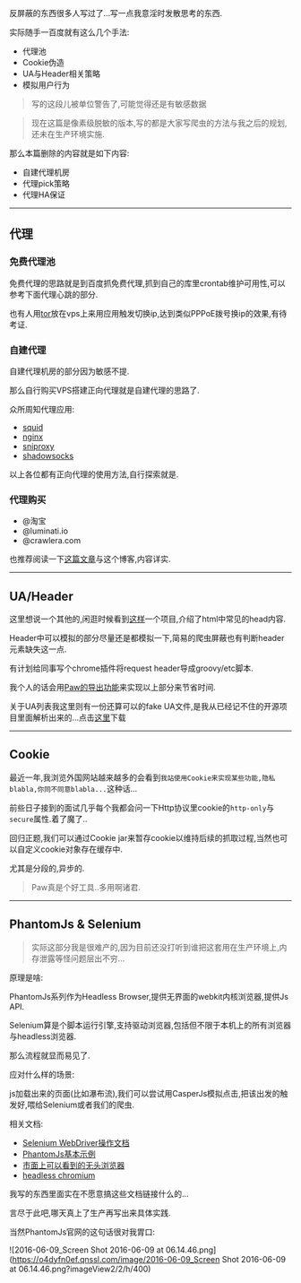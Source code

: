 反屏蔽的东西很多人写过了...写一点我意淫时发散思考的东西.  

实际随手一百度就有这么几个手法: 

- 代理池
- Cookie伪造
- UA与Header相关策略
- 模拟用户行为

> 写的这段儿被单位警告了,可能觉得还是有敏感数据 

> 现在这篇是像素级脱敏的版本,写的都是大家写爬虫的方法与我之后的规划,还未在生产环境实施.   

那么本篇删除的内容就是如下内容: 

- 自建代理机房
- 代理pick策略
- 代理HA保证

- - - - -- 

## 代理 

### 免费代理池 

免费代理的思路就是到百度抓免费代理,抓到自己的库里crontab维护可用性,可以参考下面代理心跳的部分. 

也有人用[tor](http://www.theonionrouter.com/)放在vps上来用应用触发切换ip,达到类似PPPoE拨号换ip的效果,有待考证. 

### 自建代理  

自建代理机房的部分因为敏感不提. 

那么自行购买VPS搭建正向代理就是自建代理的思路了. 

众所周知代理应用: 

- [squid](http://www.squid-cache.org)
- [nginx](https://www.nginx.com) 
- [sniproxy](https://github.com/dlundquist/sniproxy)
- [shadowsocks](https://shadowsocks.org/en/index.html)

以上各位都有正向代理的使用方法,自行探索就是. 

### 代理购买 

- @淘宝
- @luminati.io
- @crawlera.com

<!-- 

使用`rp-pppoe`来进行拨号,使用`squid`进行正向代理.`jetty`做代理暴露服务容器.    

nginx的话配置代理https貌似挺麻烦的..过些日子会着手看一下. 

配好环境变量后做好服务,再写crontab定时看下squid与jetty是否挂掉. 

启动过程中通过读取配置文件虚拟出约定端口上的主机进行代理服务,另外留出端口进行服务调用. 

跑在代理机房机器上的应用暴露着线路拨号,状态查询等必须的服务.  

> 自建代理机房当然是出于安全性.也有着在代理速度方面的考虑.  

国外代理的机房自建难度相当的大,所以采取直接从服务商购买静态ip代理的形式. 


### 代理选取策略 

我休假后的第一个需求貌似就是反屏蔽中心的事儿. 

目前项目的代理选取策略还是写死的,面对不同目标网站有着首选与次选代理城市,二者皆挂则从虚拟机出去进行任务执行. 

之后的方案可能会考虑更动态化一些,可以穷举的目标站我们是不是能近实时的测速,这方面有得考虑,可以从代理机房服务出来,或者做到客户端应用中. 

当然了,首要的部分肯定要把代理相关都从客户端抽取出来,做成rpc或者rest服务.  

### 代理的心跳 

国内与国外都是我实现的,之前写出bug来了真是惭愧... 

关于线路可用状态的检测,比较理想的情况是我们直接拿目标页去访问,测速,记录在案... 

可是现实却由不得这么搞,费时费力效果还不明显. 

思路大抵是`curl -x`或者httpClient去访问body比较小的`目标近似页`(比如about页面).设好3个timeout,不断地扫列表里的代理. 

国内代理机房可以把这部分工作变成crontab,维护一个可用代理虚拟机sequence列表就行了,我们访问服务去请求回来更新状态,来决定下一步是重拨,告警抑或其他.  

海外代理的话则简单一点,这种粒度很小的task自然而然想到fork/join pool来搞一下,用了akka来实现,一个父Actor来负责所有代理状态的回收与监管策略.子Actor负责启动hc. 

> 这部分我试了下okHttp3发现设置代理的时候有些不乐观啊,遗憾. 

-->

也推荐阅读一下[这篇文章](https://imququ.com/post/x-forwarded-for-header-in-http.html)与这个博客,内容详实. 

- - - - -- 

## UA/Header 

这里想说一个其他的,闲逛时候看到[这样](https://github.com/joshbuchea/HEAD)一个项目,介绍了html中常见的head内容. 

Header中可以模拟的部分尽量还是都模拟一下,简易的爬虫屏蔽也有判断header元素缺失这一点.  

有计划给同事写个chrome插件将request header导成groovy/etc脚本. 

我个人的话会用[Paw的导出功能](http://www.slahser.com/2016/03/20/可视化请求客户端PAW与network-utility-x/)来实现以上部分来节省时间.  

关于UA列表我这里则有一份还算可以的fake UA文件,是我从已经记不住的开源项目里面解析出来的...点击[这里](https://o4dyfn0ef.qnssl.com/useragents)下载 

- - - - -- 

## Cookie 

最近一年,我浏览外国网站越来越多的会看到`我站使用Cookie来实现某些功能,隐私blabla,你同不同意blabla...`这种话... 

前些日子接到的面试几乎每个我都会问一下Http协议里cookie的`http-only`与`secure`属性.着了魔了.. 

回归正题,我们可以通过Cookie jar来暂存cookie以维持后续的抓取过程,当然也可以自定义cookie对象存在缓存中. 

尤其是分段的,异步的. 

> Paw真是个好工具..多用啊诸君. 


- - - - -- 

## PhantomJs & Selenium 

> 实际这部分我是很难产的,因为目前还没打听到谁把这套用在生产环境上,内存泄露等怪问题层出不穷... 

原理是啥: 

PhantomJs系列作为Headless Browser,提供无界面的webkit内核浏览器,提供Js API. 

Selenium算是个脚本运行引擎,支持驱动浏览器,包括但不限于本机上的所有浏览器与headless浏览器. 

那么流程就显而易见了.   

应对什么样的场景: 

js加载出来的页面(比如瀑布流),我们可以尝试用CasperJs模拟点击,把该出发的触发好,喂给Selenium或者我们的爬虫. 

相关文档: 

- [Selenium WebDriver操作文档](https://github.com/easonhan007/webdriver_guide) 
- [PhantomJs基本示例](http://phantomjs.org/examples/index.html) 
- [市面上可以看到的无头浏览器](https://github.com/dhamaniasad/HeadlessBrowsers) 
- [headless chromium](https://chromium.googlesource.com/chromium/src/+/master/headless/README.md)

我写的东西里面实在不愿意搞这些文档链接什么的... 

言尽于此吧,哪天真上了生产再写出来具体实践. 

当然PhantomJs官网的这句话很对我胃口:  

![2016-06-09_Screen Shot 2016-06-09 at 06.14.46.png](https://o4dyfn0ef.qnssl.com/image/2016-06-09_Screen Shot 2016-06-09 at 06.14.46.png?imageView2/2/h/400) 
